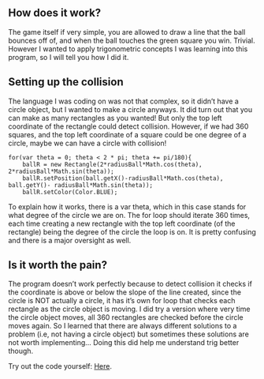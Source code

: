 How does it work?
-----------------

The game itself if very simple, you are allowed to draw a line that the
ball bounces off of, and when the ball touches the green square you win.
Trivial. However I wanted to apply trigonometric concepts I was learning
into this program, so I will tell you how I did it.

Setting up the collision
------------------------

The language I was coding on was not that complex, so it didn’t have a
circle object, but I wanted to make a circle anyways. It did turn out
that you can make as many rectangles as you wanted! But only the top
left coordinate of the rectangle could detect collision. However, if we
had 360 squares, and the top left coordinate of a square could be one
degree of a circle, maybe we can have a circle with collision!

    for(var theta = 0; theta < 2 * pi; theta += pi/180){
        ballR = new Rectangle(2*radiusBall*Math.cos(theta), 2*radiusBall*Math.sin(theta));
        ballR.setPosition(ball.getX()-radiusBall*Math.cos(theta), ball.getY()- radiusBall*Math.sin(theta));
        ballR.setColor(Color.BLUE);

To explain how it works, there is a var theta, which in this case stands
for what degree of the circle we are on. The for loop should iterate 360
times, each time creating a new rectangle with the top left coordinate
(of the rectangle) being the degree of the circle the loop is on. It is
pretty confusing and there is a major oversight as well.

Is it worth the pain?
---------------------

The program doesn’t work perfectly because to detect collision it checks
if the coordinate is above or below the slope of the line created, since
the circle is NOT actually a circle, it has it’s own for loop that
checks each rectangle as the circle object is moving. I did try a
version where very time the circle object moves, all 360 rectangles are
checked before the circle moves again. So I learned that there are
always different solutions to a problem (i.e, not having a circle
object) but sometimes these solutions are not worth implementing… Doing
this did help me understand trig better though.

Try out the code yourself:
[Here](https://codehs.com/sandbox/id/line-game-OJKRwO).

